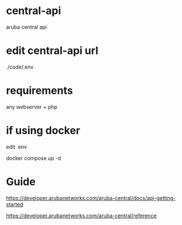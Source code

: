# central-api
aruba central api



# edit central-api url
./code/.env



# requirements
any webserver + php



# if using docker
edit .env

docker compose up -d



# Guide
https://developer.arubanetworks.com/aruba-central/docs/api-getting-started

https://developer.arubanetworks.com/aruba-central/reference